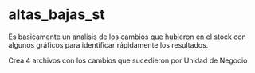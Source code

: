 # altas_bajas_st
 Es basicamente un analisis de los cambios que hubieron en el stock con algunos gráficos para identificar rápidamente los resultados.

Crea 4 archivos con los cambios que sucedieron por Unidad de Negocio
